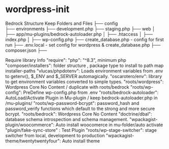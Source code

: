 # wordpress-init

Bedrock Structure
Keep Folders and Files
├── config  
 ├── environments
├── development.php
├── staging.php
├── web
│ ├── app/mu-plugins/bedrock-autoloader.php
│ ├── .htaccess
│ ├── index.php
│ ├── wp-config.php
├── create_database.php - config for first run
├── .env.local - set config for wordpress & create_database.php
├── composer.json
├──

Require library Info
"require":
"php": "^8.3", minimum php
"composer/installers": folder structure , package type to install to path map installer-paths
"vlucas/phpdotenv": Loads environment variables from .env to getenv(), $\_ENV and $\_SERVER automagically.
"oscarotero/env": library to get environment variables converted to simple types.
"roots/wordpress": Wordpress Core No Content / duplicate with roots/bedrock
"roots/wp-config": PreDefine wp-config.php from .env
"roots/bedrock-autoloader": AutoLoad/Activate Plugin in Mu-plugin / keep bedrock-autoloader.php in /mu-plugins/
"roots/wp-password-bcrypt": password_hash and password_verify functions which default to the strong and more secure bcrypt.
"roots/bedrock": Wordpress Core No Content
"doctrine/dbal": database schema introspection and schema management.
"wpackagist-plugin/woocommerce": Auto install woocomerce in mu-folder/auto activate
"plugin/fake-sync-store" : Test Plugin
"roots/wp-stage-switcher": stage switcher from local, development to production
"wpackagist-theme/twentytwentyfour": Auto install theme
